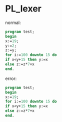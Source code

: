 # PL_lexer




normal:

```pascal
program test;
begin
x:=19;
y:=2;
z:=y;
for i:=100 downto 15 do
if x<y+15 then y:=x
else z:=z*7+x
end.

```


error:

```pascal
program test;
begin
x:=19;
for i:=100 downto 15 do
if x<y+15 then y:=x
else z:=z*7+x
end.
```

